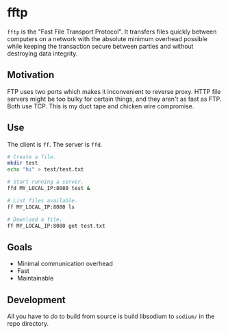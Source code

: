 # fftp

`fftp` is the "Fast File Transport Protocol". It transfers files quickly between
computers on a network with the absolute minimum overhead possible while keeping
the transaction secure between parties and without destroying data integrity.

## Motivation

FTP uses two ports which makes it inconvenient to reverse proxy. HTTP file servers
might be too bulky for certain things, and they aren't as fast as FTP. Both use TCP.
This is my duct tape and chicken wire compromise.

## Use

The client is `ff`. The server is `ffd`.

```sh
# Create a file.
mkdir test
echo "hi" > test/test.txt

# Start running a server.
ffd MY_LOCAL_IP:8080 test &

# List files available.
ff MY_LOCAL_IP:8080 ls

# Download a file.
ff MY_LOCAL_IP:8080 get test.txt
```

## Goals
* Minimal communication overhead
* Fast
* Maintainable

## Development

All you have to do to build from source is build libsodium to `sodium/` in the
repo directory.
